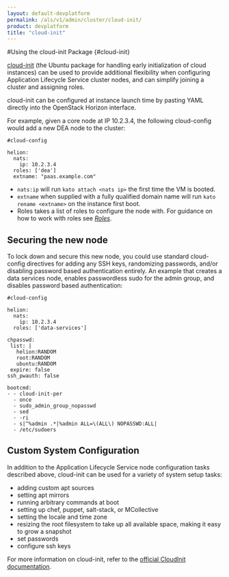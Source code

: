```yaml
---
layout: default-devplatform
permalink: /als/v1/admin/cluster/cloud-init/
product: devplatform
title: "cloud-init"
---
```

<!--PUBLISHED-->

#Using the cloud-init Package {#cloud-init}

[cloud-init](https://help.ubuntu.com/community/CloudInit) (the Ubuntu
package for handling early initialization of cloud instances) can be
used to provide additional flexibility when configuring Application Lifecycle Service cluster
nodes, and can simplify joining a cluster and assigning roles.

cloud-init can be configured at instance launch time by pasting YAML
directly into the OpenStack Horizon interface.

For example, given a core node at IP 10.2.3.4, the following
cloud-config would add a new DEA node to the cluster:

    #cloud-config

    helion:
      nats:
        ip: 10.2.3.4
      roles: ['dea']
      extname: "paas.example.com" 

-   `nats:ip` will run
    `kato attach <nats ip>` the first time the VM is
    booted.
-   `extname` when supplied with a fully qualified
    domain name will run `kato rename <extname>` on
    the instance first boot.
-   Roles takes a list of roles to configure the node with. For guidance
    on how to work with roles see
    [*Roles*](index.html#server-cluster-roles).

Securing the new node[](#securing-the-new-node "Permalink to this headline")
-----------------------------------------------------------------------------

To lock down and secure this new node, you could use standard cloud-config directives for adding any SSH keys, randomizing passwords, and/or disabling password based authentication entirely. An example that creates a data services node, enables passwordless sudo for the admin group, and disables password based authentication:

    #cloud-config

    helion:
      nats:
        ip: 10.2.3.4
      roles: ['data-services']

    chpasswd:
     list: |
       helion:RANDOM
       root:RANDOM
       ubuntu:RANDOM
     expire: false
    ssh_pwauth: false

    bootcmd:
    - - cloud-init-per
      - once
      - sudo_admin_group_nopasswd
      - sed
      - -ri
      - s|^%admin .*|%admin ALL=\(ALL\) NOPASSWD:ALL|
      - /etc/sudoers

Custom System Configuration[](#custom-system-configuration "Permalink to this headline")
-----------------------------------------------------------------------------------------

In addition to the Application Lifecycle Service node configuration tasks described above,
cloud-init can be used for a variety of system setup tasks:

-   adding custom apt sources
-   setting apt mirrors
-   running arbitrary commands at boot
-   setting up chef, puppet, salt-stack, or MCollective
-   setting the locale and time zone
-   resizing the root filesystem to take up all available space, making
    it easy to grow a snapshot
-   set passwords
-   configure ssh keys

For more information on cloud-init, refer to the [official CloudInit
documentation](https://help.ubuntu.com/community/CloudInit).